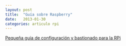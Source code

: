 ```yaml
---
layout: post
title:  "Guía sobre Raspberry"
date:   2013-01-30
categories: articulo rpi
---
```

<a href="articulo/rpi">Pequeña guia de configuración y bastionado para la RPi</a>
